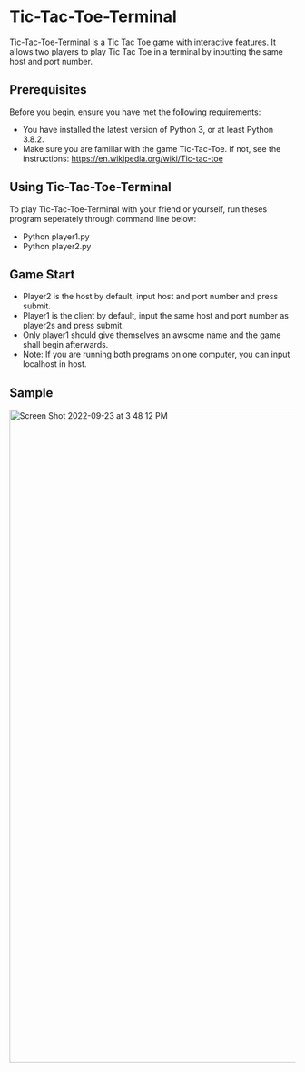 # Tic-Tac-Toe-Terminal
Tic-Tac-Toe-Terminal is a Tic Tac Toe game with interactive features. It allows two players to play Tic Tac Toe in a terminal by inputting the same host and port number.
## Prerequisites
Before you begin, ensure you have met the following requirements:
* You have installed the latest version of Python 3, or at least Python 3.8.2.
* Make sure you are familiar with the game Tic-Tac-Toe. If not, see the instructions: https://en.wikipedia.org/wiki/Tic-tac-toe
## Using Tic-Tac-Toe-Terminal
To play Tic-Tac-Toe-Terminal with your friend or yourself, run theses program seperately through command line below:
* Python player1.py
* Python player2.py
## Game Start
* Player2 is the host by default, input host and port number and press submit.
* Player1 is the client by default, input the same host and port number as player2s and press submit.
* Only player1 should give themselves an awsome name and the game shall begin afterwards.
* Note: If you are running both programs on one computer, you can input localhost in host.
## Sample
<img width="1148" alt="Screen Shot 2022-09-23 at 3 48 12 PM" src="https://user-images.githubusercontent.com/104955830/192066407-25e3ce31-ffe9-4da8-9cf7-aeb33ce880d4.png">


